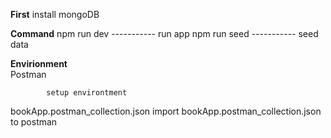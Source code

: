 **First** 
install mongoDB 

**Command**
            npm run dev         -----------     run app
            npm run seed        -----------     seed data

**Envirionment**    
            Postman

            setup environtment
bookApp.postman_collection.json
import bookApp.postman_collection.json to postman
